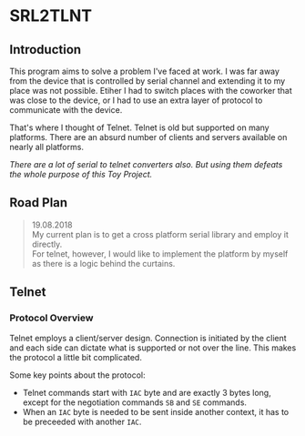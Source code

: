 # SRL2TLNT

## Introduction

This program aims to solve a problem I've faced at work. I was far away from the device that is controlled by serial channel and extending it to my place was not possible. Etiher I had to switch places with the coworker that was close to the device, or I had to use an extra layer of protocol to communicate with the device.

That's where I thought of Telnet. Telnet is old but supported on many platforms. There are an absurd number of clients and servers available on nearly all platforms.

_There are a lot of serial to telnet converters also. But using them defeats the whole purpose of this Toy Project._

## Road Plan

> 19.08.2018 \
> My current plan is to get a cross platform serial library and employ it directly. \
> For telnet, however, I would like to implement the platform by myself as there is a logic behind the curtains.

## Telnet

### Protocol Overview

Telnet employs a client/server design. Connection is initiated by the client and each side can dictate what is supported or not over the line. This makes the protocol a little bit complicated.

Some key points about the protocol:

- Telnet commands start with `IAC` byte and are exactly 3 bytes long, except for the negotiation commands `SB` and `SE` commands.
- When an `IAC` byte is needed to be sent inside another context, it has to be preceeded with another `IAC`.

